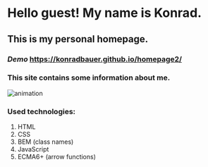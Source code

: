# **Hello guest! My name is Konrad.**

## This is my personal homepage.

### *Demo* https://konradbauer.github.io/homepage2/

### This site contains some information about me. 
![animation](https://github.com/KonradBauer/homepage2/blob/main/images/homepageAnimation.gif?raw=true)

### Used technologies:

1. HTML
2. CSS
3. BEM (class names)
4. JavaScript
5. ECMA6+ (arrow functions)
